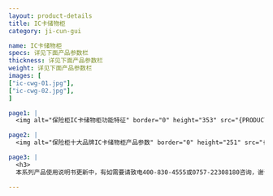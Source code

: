 ```yaml
---
layout: product-details
title: IC卡储物柜
category: ji-cun-gui

name: IC卡储物柜
specs: 详见下面产品参数栏
thickness: 详见下面产品参数栏
weight: 详见下面产品参数栏
images: [
["ic-cwg-01.jpg"],
["ic-cwg-02.jpg"],
]

page1: |
  <img alt="保险柜IC卡储物柜功能特征" border="0" height="353" src="{PRODUCT_IMAGES}ic-cwg-gn.jpg" width="538" />

page2: |
  <img alt="保险柜十大品牌IC卡储物柜产品参数" border="0" height="251" src="{PRODUCT_IMAGES}ic-cwg-cpcs.jpg" width="538" />

page3: |
  <h3>
  本系列产品使用说明书更新中，有如需要请致电400-830-4555或0757-22308180咨询，谢谢！</h3>

---
```

